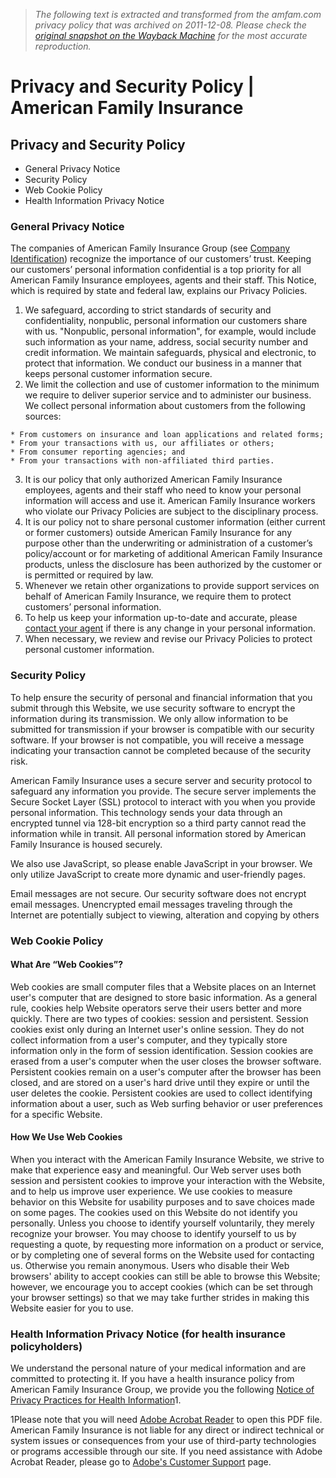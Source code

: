 > *The following text is extracted and transformed from the amfam.com privacy policy that was archived on 2011-12-08. Please check the [original snapshot on the Wayback Machine](https://web.archive.org/web/20111208193427id_/http%3A//www.amfam.com/security/privacy.asp) for the most accurate reproduction.*

# Privacy and Security Policy | American Family Insurance

## Privacy and Security Policy

  * General Privacy Notice
  * Security Policy
  * Web Cookie Policy
  * Health Information Privacy Notice



### General Privacy Notice

The companies of American Family Insurance Group (see [Company Identification](http://www.amfam.com/security/identification.asp)) recognize the importance of our customers’ trust. Keeping our customers’ personal information confidential is a top priority for all American Family Insurance employees, agents and their staff. This Notice, which is required by state and federal law, explains our Privacy Policies.

  1. We safeguard, according to strict standards of security and confidentiality, nonpublic, personal information our customers share with us. "Nonpublic, personal information", for example, would include such information as your name, address, social security number and credit information. We maintain safeguards, physical and electronic, to protect that information. We conduct our business in a manner that keeps personal customer information secure. 
  2. We limit the collection and use of customer information to the minimum we require to deliver superior service and to administer our business. We collect personal information about customers from the following sources:   

    * From customers on insurance and loan applications and related forms; 
    * From your transactions with us, our affiliates or others; 
    * From consumer reporting agencies; and 
    * From your transactions with non-affiliated third parties.   

  3. It is our policy that only authorized American Family Insurance employees, agents and their staff who need to know your personal information will access and use it. American Family Insurance workers who violate our Privacy Policies are subject to the disciplinary process. 
  4. It is our policy not to share personal customer information (either current or former customers) outside American Family Insurance for any purpose other than the underwriting or administration of a customer’s policy/account or for marketing of additional American Family Insurance products, unless the disclosure has been authorized by the customer or is permitted or required by law. 
  5. Whenever we retain other organizations to provide support services on behalf of American Family Insurance, we require them to protect customers’ personal information. 
  6. To help us keep your information up-to-date and accurate, please [contact your agent](http://hpqa/agentlocator/) if there is any change in your personal information.
  7. When necessary, we review and revise our Privacy Policies to protect personal customer information.



### Security Policy

To help ensure the security of personal and financial information that you submit through this Website, we use security software to encrypt the information during its transmission. We only allow information to be submitted for transmission if your browser is compatible with our security software. If your browser is not compatible, you will receive a message indicating your transaction cannot be completed because of the security risk.

American Family Insurance uses a secure server and security protocol to safeguard any information you provide. The secure server implements the Secure Socket Layer (SSL) protocol to interact with you when you provide personal information. This technology sends your data through an encrypted tunnel via 128-bit encryption so a third party cannot read the information while in transit. All personal information stored by American Family Insurance is housed securely.

We also use JavaScript, so please enable JavaScript in your browser. We only utilize JavaScript to create more dynamic and user-friendly pages.

Email messages are not secure. Our security software does not encrypt email messages. Unencrypted email messages traveling through the Internet are potentially subject to viewing, alteration and copying by others

### Web Cookie Policy

#### What Are “Web Cookies”? 

Web cookies are small computer files that a Website places on an Internet user's computer that are designed to store basic information. As a general rule, cookies help Website operators serve their users better and more quickly. There are two types of cookies: session and persistent. Session cookies exist only during an Internet user's online session. They do not collect information from a user's computer, and they typically store information only in the form of session identification. Session cookies are erased from a user's computer when the user closes the browser software. Persistent cookies remain on a user's computer after the browser has been closed, and are stored on a user's hard drive until they expire or until the user deletes the cookie. Persistent cookies are used to collect identifying information about a user, such as Web surfing behavior or user preferences for a specific Website. 

#### How We Use Web Cookies 

When you interact with the American Family Insurance Website, we strive to make that experience easy and meaningful. Our Web server uses both session and persistent cookies to improve your interaction with the Website, and to help us improve user experience. We use cookies to measure behavior on this Website for usability purposes and to save choices made on some pages. The cookies used on this Website do not identify you personally. Unless you choose to identify yourself voluntarily, they merely recognize your browser. You may choose to identify yourself to us by requesting a quote, by requesting more information on a product or service, or by completing one of several forms on the Website used for contacting us. Otherwise you remain anonymous. Users who disable their Web browsers' ability to accept cookies can still be able to browse this Website; however, we encourage you to accept cookies (which can be set through your browser settings) so that we may take further strides in making this Website easier for you to use. 

### Health Information Privacy Notice (for health insurance policyholders)

We understand the personal nature of your medical information and are committed to protecting it. If you have a health insurance policy from American Family Insurance Group, we provide you the following [Notice of Privacy Practices for Health Information](http://www.amfam.com/pdf/insurance/health/21872.pdf)1.

1Please note that you will need [Adobe Acrobat Reader](http://www.adobe.com/products/acrobat/readstep2.html) to open this PDF file. American Family Insurance is not liable for any direct or indirect technical or system issues or consequences from your use of third-party technologies or programs accessible through our site. If you need assistance with Adobe Acrobat Reader, please go to [Adobe's Customer Support](http://www.adobe.com/support/main.html) page.
